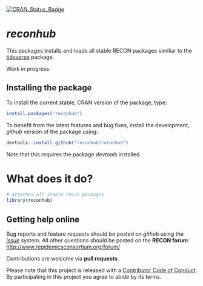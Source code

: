 
[![CRAN\_Status\_Badge](http://www.r-pkg.org/badges/version/reconhub)](https://cran.r-project.org/package=reconhub)

*reconhub*
==========

This packages installs and loads all stable RECON packages similiar to the [tidyverse](https://github.com/tidyverse/tidyverse) package.

Work in progress.

Installing the package
----------------------

To install the current stable, CRAN version of the package, type:

``` r
install.packages("reconhub")
```

To benefit from the latest features and bug fixes, install the development, *github* version of the package using:

``` r
devtools::install_github("reconhub/reconhub")
```

Note that this requires the package *devtools* installed.

What does it do?
================

``` r
# attaches all stable recon packages
library(reconhub)
```

Getting help online
-------------------

Bug reports and feature requests should be posted on *github* using the [*issue*](http://github.com/reconhub/epicontacts/issues) system. All other questions should be posted on the **RECON forum**: <br> <http://www.repidemicsconsortium.org/forum/>

Contributions are welcome via **pull requests**.

Please note that this project is released with a [Contributor Code of Conduct](CONDUCT.md). By participating in this project you agree to abide by its terms.
